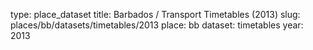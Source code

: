 type: place_dataset
title: Barbados / Transport Timetables (2013)
slug: places/bb/datasets/timetables/2013
place: bb
dataset: timetables
year: 2013
